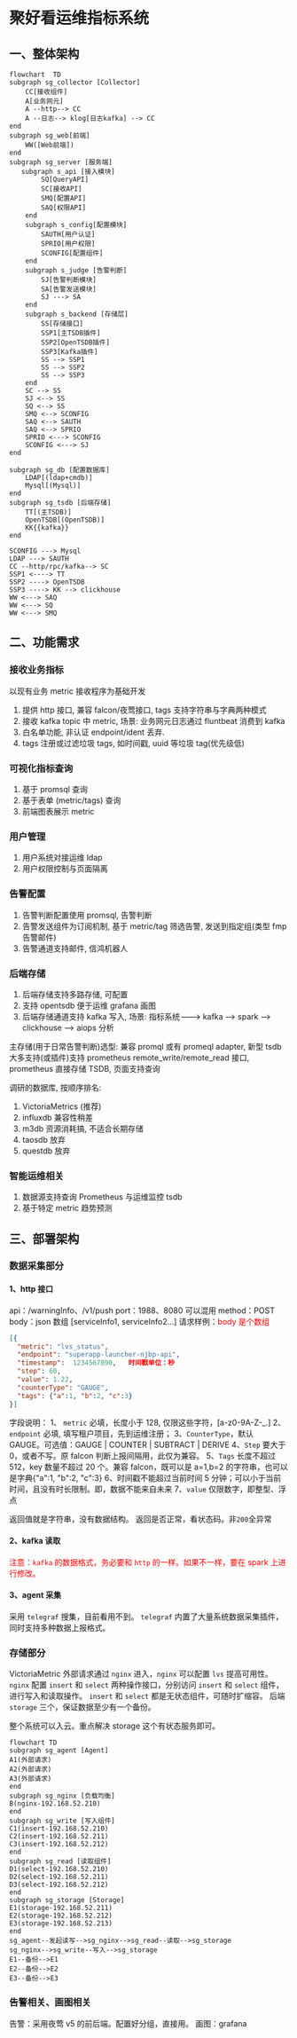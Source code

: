 # 聚好看运维指标系统

## 一、整体架构

```mermaid
flowchart  TD
subgraph sg_collector [Collector]
    CC[接收组件]
    A[业务网元]
    A --http--> CC
    A --日志--> klog[日志kafka] --> CC
end
subgraph sg_web[前端]
    WW([Web前端])
end
subgraph sg_server [服务端]
   subgraph s_api [接入模块]
        SQ[QueryAPI]
        SC[接收API]
        SMQ[配置API]
        SAQ[权限API]
    end
    subgraph s_config[配置模块]
        SAUTH[用户认证]
        SPRIO[用户权限]
        SCONFIG[配置组件]
    end
    subgraph s_judge [告警判断]
        SJ[告警判断模块]
        SA[告警发送模块]
        SJ ---> SA
    end
    subgraph s_backend [存储层]
        SS[存储接口]
        SSP1[主TSDB插件]
        SSP2[OpenTSDB插件]
        SSP3[Kafka插件]
        SS --> SSP1
        SS --> SSP2
        SS --> SSP3
    end
    SC --> SS
    SJ <--> SS
    SQ <--> SS
    SMQ <--> SCONFIG
    SAQ <--> SAUTH
    SAQ <--> SPRIO
    SPRIO <---> SCONFIG
    SCONFIG <---> SJ
end

subgraph sg_db [配置数据库]
    LDAP[(ldap+cmdb)]
    Mysql[(Mysql)]
end
subgraph sg_tsdb [后端存储]
    TT[(主TSDB)]
    OpenTSDB[(OpenTSDB)]
    KK{{kafka}}
end

SCONFIG ---> Mysql
LDAP ---> SAUTH
CC --http/rpc/kafka--> SC
SSP1 <----> TT
SSP2 ----> OpenTSDB
SSP3 ----> KK --> clickhouse
WW <---> SAQ
WW <---> SQ
WW <---> SMQ
```

## 二、功能需求

### 接收业务指标

以现有业务 metric 接收程序为基础开发

1. 提供 http 接口, 兼容 falcon/夜莺接口, tags 支持字符串与字典两种模式
2. 接收 kafka topic 中 metric, 场景: 业务网元日志通过 fluntbeat 消费到 kafka
3. 白名单功能, 非认证 endpoint/ident 丢弃.
4. tags 注册或过滤垃圾 tags, 如时间戳, uuid 等垃圾 tag(优先级低)

### 可视化指标查询

1. 基于 promsql 查询
2. 基于表单 (metric/tags) 查询
3. 前端图表展示 metric

### 用户管理

1. 用户系统对接运维 ldap
2. 用户权限控制与页面隔离

### 告警配置

1. 告警判断配置使用 promsql, 告警判断
2. 告警发送组件为订阅机制, 基于 metric/tag 筛选告警, 发送到指定组(类型 fmp 告警邮件)
3. 告警通道支持邮件, 信鸿机器人

### 后端存储

1. 后端存储支持多路存储, 可配置
2. 支持 opentsdb 便于运维 grafana 画图
3. 后端存储通道支持 kafka 写入, 场景: 指标系统---> kafka --> spark --> clickhouse --> aiops 分析

主存储(用于日常告警判断)选型:
兼容 promql 或有 promeql adapter,
新型 tsdb 大多支持(或插件)支持 prometheus remote_write/remote_read 接口, prometheus 直接存储 TSDB, 页面支持查询

调研的数据库, 按顺序排名:

1. VictoriaMetrics (推荐)
2. influxdb 兼容性稍差
3. m3db 资源消耗搞, 不适合长期存储
4. taosdb 放弃
5. questdb 放弃

### 智能运维相关

1. 数据源支持查询 Prometheus 与运维监控 tsdb
2. 基于特定 metric 趋势预测

## 三、部署架构

### 数据采集部分

#### 1、http 接口

api：/warningInfo、/v1/push
port：1988、8080
可以混用
method：POST
body：json 数组 [serviceInfo1, serviceInfo2...]
请求样例：<font color="red">body 是个数组</font>

```json
[{
  "metric": "lvs_status",
  "endpoint": "superapp-launcher-njbp-api",
  "timestamp":  1234567890,   时间戳单位：秒
  "step": 60,
  "value": 1.22,
  "counterType": "GAUGE",
  "tags": {"a":1, "b":2, "c":3}
}]
```

字段说明：
1、 `metric` 必填，长度小于 128, 仅限这些字符，[a-z0-9A-Z-_.]
2、 `endpoint` 必填, 填写租户项目，先到运维注册；
3、`CounterType`，默认 GAUGE。可选值：GAUGE | COUNTER | SUBTRACT | DERIVE
4、`Step` 要大于 0，或者不写。原 falcon 判断上报间隔用，此仅为兼容。
5、`Tags` 长度不超过 512，key 数量不超过 20 个。兼容 falcon，既可以是 a=1,b=2 的字符串，也可以是字典{"a":1, "b":2, "c":3}
6、时间戳不能超过当前时间 5 分钟；可以小于当前时间，且没有时长限制。即，数据不能来自未来
7、`value` 仅限数字，即整型、浮点

返回值就是字符串，没有数据结构。
返回是否正常，看状态码。非`200`全异常

#### 2、kafka 读取

<font color="red">注意：`kafka` 的数据格式，务必要和 `http` 的一样。如果不一样，要在 spark 上进行修改。</font>

#### 3、agent 采集

采用 `telegraf` 搜集，目前看用不到。
`telegraf` 内置了大量系统数据采集插件，同时支持多种数据上报格式。

### 存储部分

VictoriaMetric
外部请求通过 `nginx` 进入，`nginx` 可以配置 `lvs` 提高可用性。
`nginx` 配置 `insert` 和 `select` 两种操作接口，分别访问 `insert` 和 `select` 组件，进行写入和读取操作。
`insert` 和 `select` 都是无状态组件，可随时扩缩容。
后端 `storage` 三个，保证数据至少有一个备份。

整个系统可以入云。重点解决 storage 这个有状态服务即可。

```mermaid
flowchart TD
subgraph sg_agent [Agent]
A1(外部请求)
A2(外部请求)
A3(外部请求)
end
subgraph sg_nginx [负载均衡]
B(nginx-192.168.52.210)
end
subgraph sg_write [写入组件]
C1(insert-192.168.52.210)
C2(insert-192.168.52.211)
C3(insert-192.168.52.212)
end
subgraph sg_read [读取组件]
D1(select-192.168.52.210)
D2(select-192.168.52.211)
D3(select-192.168.52.212)
end
subgraph sg_storage [Storage]
E1(storage-192.168.52.211)
E2(storage-192.168.52.212)
E3(storage-192.168.52.213)
end
sg_agent--发起读写-->sg_nginx-->sg_read--读取-->sg_storage
sg_nginx-->sg_write--写入-->sg_storage
E1--备份-->E1
E2--备份-->E2
E3--备份-->E3
```

### 告警相关、画图相关

告警：采用夜莺 v5 的前后端。配置好分组，直接用。
画图：grafana
